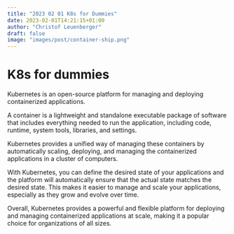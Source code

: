 ```yaml
---
title: "2023 02 01 K8s for Dummies"
date: 2023-02-01T14:21:15+01:00
author: "Christof Leuenberger"
draft: false
image: "images/post/container-ship.png"
---
```


# K8s for dummies

Kubernetes is an open-source platform for managing and deploying containerized applications.

A container is a lightweight and standalone executable package of software that includes everything needed to run the application, including code, runtime, system tools, libraries, and settings.

Kubernetes provides a unified way of managing these containers by automatically scaling, deploying, and managing the containerized applications in a cluster of computers.

With Kubernetes, you can define the desired state of your applications and the platform will automatically ensure that the actual state matches the desired state. This makes it easier to manage and scale your applications, especially as they grow and evolve over time.

Overall, Kubernetes provides a powerful and flexible platform for deploying and managing containerized applications at scale, making it a popular choice for organizations of all sizes.
